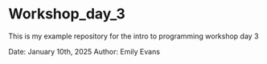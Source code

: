 # Workshop_day_3
This is my example repository for the intro to programming workshop day 3

Date: January 10th, 2025
Author: Emily Evans
